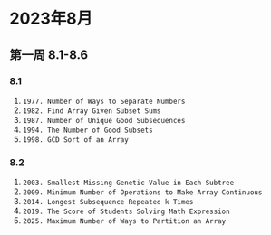 # 2023年8月

## 第一周 8.1-8.6

### 8.1

1. `1977. Number of Ways to Separate Numbers`
2. `1982. Find Array Given Subset Sums`
3. `1987. Number of Unique Good Subsequences`
4. `1994. The Number of Good Subsets`
5. `1998. GCD Sort of an Array`

### 8.2

1. `2003. Smallest Missing Genetic Value in Each Subtree`
2. `2009. Minimum Number of Operations to Make Array Continuous`
3. `2014. Longest Subsequence Repeated k Times`
4. `2019. The Score of Students Solving Math Expression`
5. `2025. Maximum Number of Ways to Partition an Array`